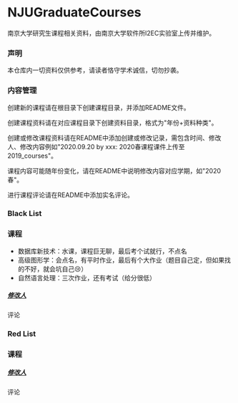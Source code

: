 # NJUGraduateCourses
南京大学研究生课程相关资料，由南京大学软件所I2EC实验室上传并维护。

### 声明
本仓库内一切资料仅供参考，请读者恪守学术诚信，切勿抄袭。

### 内容管理
创建新的课程请在根目录下创建课程目录，并添加README文件。

创建课程资料请在对应课程目录下创建资料目录，格式为"年份+资料种类"。

创建或修改课程资料请在README中添加创建或修改记录，需包含时间、修改人、修改内容例如"2020.09.20 by xxx: 2020春课程课件上传至2019_courses"。

课程内容可能随年份变化，请在README中说明修改内容对应学期，如"2020春"。

进行课程评论请在README中添加实名评论。


### Black List

### 课程
* 数据库新技术：水课，课程巨无聊，最后考个试就行，不点名
* 高级图形学：会点名，有平时作业，最后有个大作业（题目自己定，但如果找的不好，就会坑自己😢）
* 自然语言处理：三次作业，还有考试（给分很低）
##### [修改人]()
评论


### Red List

### 课程
##### [修改人]()
评论
